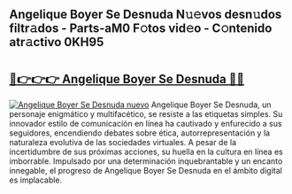 ## Angelique Boyer Se Desnuda N𝚞𝚎vos desn𝚞dos filtr𝚊dos - Parts-aM0 F𝚘tos vid𝚎o - C𝚘ntenido atr𝚊ctivo 0KH95

# <h2><a href="http://mb2yxe.tromn.icu/?c=Angelique+Boyer+Se+Desnuda">🔗👉👉👉 Angelique Boyer Se Desnuda 🔗🔗</a></h2>

[![Angelique Boyer Se Desnuda nuevo](https://i.imgur.com/pEAQMta.gif)](http://mb2yxe.tromn.icu/?c=Angelique+Boyer+Se+Desnuda)
Angelique Boyer Se Desnuda, un personaje enigmático y multifacético, se resiste a las etiquetas simples. Su innovador estilo de comunicación en línea ha cautivado y enfurecido a sus seguidores, encendiendo debates sobre ética, autorrepresentación y la naturaleza evolutiva de las sociedades virtuales. A pesar de la incertidumbre de sus próximas acciones, su huella en la cultura en línea es imborrable. Impulsado por una determinación inquebrantable y un encanto innegable, el progreso de Angelique Boyer Se Desnuda en el ámbito digital es implacable.
